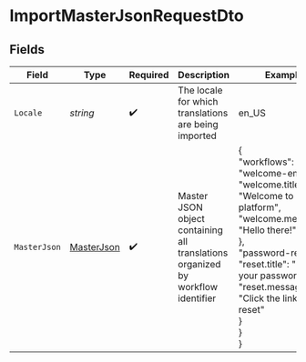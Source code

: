 # ImportMasterJsonRequestDto


## Fields

| Field                                                                                                                                                                                                                           | Type                                                                                                                                                                                                                            | Required                                                                                                                                                                                                                        | Description                                                                                                                                                                                                                     | Example                                                                                                                                                                                                                         |
| ------------------------------------------------------------------------------------------------------------------------------------------------------------------------------------------------------------------------------- | ------------------------------------------------------------------------------------------------------------------------------------------------------------------------------------------------------------------------------- | ------------------------------------------------------------------------------------------------------------------------------------------------------------------------------------------------------------------------------- | ------------------------------------------------------------------------------------------------------------------------------------------------------------------------------------------------------------------------------- | ------------------------------------------------------------------------------------------------------------------------------------------------------------------------------------------------------------------------------- |
| `Locale`                                                                                                                                                                                                                        | *string*                                                                                                                                                                                                                        | :heavy_check_mark:                                                                                                                                                                                                              | The locale for which translations are being imported                                                                                                                                                                            | en_US                                                                                                                                                                                                                           |
| `MasterJson`                                                                                                                                                                                                                    | [MasterJson](../../Models/Components/MasterJson.md)                                                                                                                                                                             | :heavy_check_mark:                                                                                                                                                                                                              | Master JSON object containing all translations organized by workflow identifier                                                                                                                                                 | {<br/>"workflows": {<br/>"welcome-email": {<br/>"welcome.title": "Welcome to our platform",<br/>"welcome.message": "Hello there!"<br/>},<br/>"password-reset": {<br/>"reset.title": "Reset your password",<br/>"reset.message": "Click the link to reset"<br/>}<br/>}<br/>} |